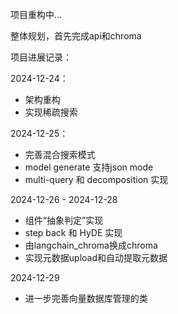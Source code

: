 项目重构中...

整体规划，首先完成api和chroma

项目进展记录：

2024-12-24：
- 架构重构
- 实现稀疏搜索

2024-12-25：
- 完善混合搜索模式
- model generate 支持json mode
- multi-query 和 decomposition 实现

2024-12-26 - 2024-12-28
- 组件“抽象判定”实现
- step back 和 HyDE 实现
- 由langchain_chroma换成chroma
- 实现元数据upload和自动提取元数据

2024-12-29
- 进一步完善向量数据库管理的类